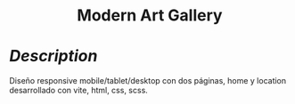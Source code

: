 <h1 align="center">Modern Art Gallery</h1>

# _Description_

Diseño responsive mobile/tablet/desktop con dos páginas, home y location desarrollado con vite, html, css, scss.
